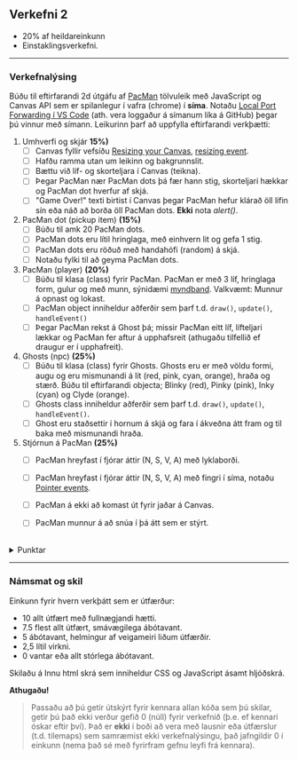 ## Verkefni 2 

- 20% af heildareinkunn
- Einstaklingsverkefni. 

---

### Verkefnalýsing

Búðu til eftirfarandi 2d útgáfu af [PacMan](https://en.wikipedia.org/wiki/Pac-Man) tölvuleik með JavaScript og Canvas API sem er spilanlegur í vafra (chrome) í **síma**. Notaðu [Local Port Forwarding í VS Code](https://code.visualstudio.com/docs/editor/port-forwarding) (ath. vera loggaður á símanum líka á GitHub) þegar þú vinnur með símann. Leikurinn þarf að uppfylla eftirfarandi verkþætti:

1. Umhverfi og skjár **15%)**
   - [ ] Canvas fyllir vefsíðu [Resizing your Canvas](https://youtu.be/EO6OkltgudE?list=PLpPnRKq7eNW3We9VdCfx9fprhqXHwTPXL&t=166), [resizing event](https://developer.mozilla.org/en-US/docs/Web/API/Window/resize_even).
   - [ ] Hafðu ramma utan um leikinn og bakgrunnslit.
   - [ ] Bættu við líf- og skorteljara í Canvas (teikna).
   - [ ] Þegar PacMan nær PacMan dots þá fær hann stig, skorteljari hækkar og PacMan dot hverfur af skjá. 
   - [ ] "Game Over!" texti birtist í Canvas þegar PacMan hefur klárað öll lífin sín eða náð að borða öll PacMan dots. **Ekki** nota _alert()_.
1. PacMan dot (pickup item) **(15%)** 
   - [ ] Búðu til amk 20 PacMan dots.
   - [ ] PacMan dots eru lítil hringlaga, með einhvern lit og gefa 1 stig.
   - [ ] PacMan dots eru röðuð með handahófi (random) á skjá.
   - [ ] Notaðu fylki til að geyma PacMan dots.
1. PacMan (player) **(20%)**
   - [ ] Búðu til klasa (class) fyrir PacMan. PacMan er með 3 líf, hringlaga form, gulur og með munn, sýnidæmi [myndband](https://www.youtube.com/watch?v=ysG37V_j1Xs). Valkvæmt: Munnur á opnast og lokast.
   - [ ] PacMan object inniheldur aðferðir sem þarf t.d. `draw()`, `update()`, `handleEvent()`
   - [ ] Þegar PacMan rekst á Ghost þá; missir PacMan eitt líf, lífteljari lækkar og PacMan fer aftur á upphafsreit (athugaðu tilfellið ef draugur er í upphafreit).
1. Ghosts (npc) **(25%)**  
   - [ ] Búðu til klasa (class) fyrir Ghosts. Ghosts eru er með völdu formi, augu og eru mismunandi á lit (red, pink, cyan, orange), hraða og stærð. Búðu til eftirfarandi objecta; Blinky (red), Pinky (pink), Inky (cyan) og Clyde (orange).
   - [ ] Ghosts class inniheldur aðferðir sem þarf t.d. `draw()`, `update()`, `handleEvent()`.
   - [ ] Ghost eru staðsettir í hornum á skjá og fara í ákveðna átt fram og til baka með mismunandi hraða.
1. Stjórnun á PacMan **(25%)**
   - [ ] PacMan hreyfast í fjórar áttir (N, S, V, A) með lyklaborði.
   - [ ] PacMan hreyfast í fjórar áttir (N, S, V, A) með fingri í síma, notaðu [Pointer events](https://developer.mozilla.org/en-US/docs/Web/API/Pointer_events/Using_Pointer_Events).
   - [ ] PacMan á ekki að komast út fyrir jaðar á Canvas.
   - [ ] PacMan munnur á að snúa í þá átt sem er stýrt.
   

   
<br>

<details>
   
   
<summary>Punktar</summary>

- til að resize virki dýnamískt þá þarf að **hlusta** á resize atburð 
  ```JavaScript
   window.addEventListener('resize', function(){
       width = canvas.width = window.innerWidth;
       height = canvas.height = window.innerHeight;
       init();  // stillingar 
    })
    init();
  ``` 
- Til að losna við scrollbarinn (css): `body { margin: 0; overflow: hidden; }`
- Til að láta border vaxa innávið (css): `canvas { box-sizing: border-box; }`

<br>

</details>

<!--
- [ ] Canvas fyllir allan skjáinn í landscape (glugga), sjá [Fullscreen API](https://developer.mozilla.org/en-US/docs/Web/API/Fullscreen_API) og [sýnidæmi](https://youtu.be/D74Z_0I0CUk?t=786).
- [ ] Bættu við [tritringi](https://developer.mozilla.org/en-US/docs/Web/API/Vibration_API) þegar PacMan rekst á draug. 
Til að spila leik í síma (valkvæmt):
- [ ] Útfærðu [touch](https://www.codeguage.com/courses/js/touch-events-introduction) til að stýra áttinni sem PacMan á að fara svo hægt sé að spila leikinn líka í síma.
- [ ] Bættu við völdu [hljóði](https://developer.mozilla.org/en-US/docs/Web/API/HTMLAudioElement/Audio) og [tritringi](https://developer.mozilla.org/en-US/docs/Web/API/Vibration_API) þegar PacMan rekst á draug, [sýnidæmi](https://youtu.be/Eg_zUEy_lDE?t=1384). 

-->

---

### Námsmat og skil	

Einkunn fyrir hvern verkþátt sem er útfærður:
   - 10  allt útfært með fullnægjandi hætti. 
   - 7.5 flest allt útfært, smávægilega ábótavant.
   - 5   ábótavant, helmingur af veigameiri liðum útfærðir. 
   - 2,5 lítil virkni.
   - 0   vantar eða allt stórlega ábótavant.

Skilaðu á Innu html skrá sem inniheldur CSS og JavaScript ásamt hljóðskrá. <br>

**Athugaðu!**
> Passaðu að þú getir útskýrt fyrir kennara allan kóða sem þú skilar, getir þú það ekki verður gefið 0 (núll) fyrir verkefnið (þ.e. ef kennari óskar eftir því).
> Það er **ekki** í boði að vera með lausnir eða útfærslur (t.d. tilemaps) sem samræmist ekki verkefnalýsingu, það jafngildir 0 í einkunn (nema það sé með fyrirfram gefnu leyfi frá kennara). 
